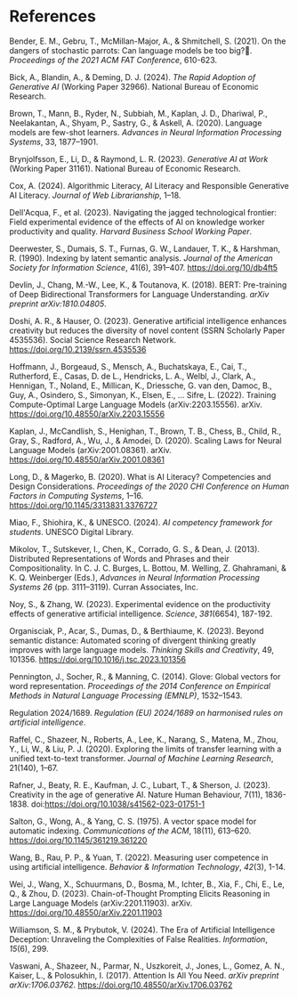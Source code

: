 # References

Bender, E. M., Gebru, T., McMillan-Major, A., & Shmitchell, S. (2021). On the dangers of stochastic parrots: Can language models be too big?🦜. *Proceedings of the 2021 ACM FAT Conference*, 610-623.

Bick, A., Blandin, A., & Deming, D. J. (2024). *The Rapid Adoption of Generative AI* (Working Paper 32966). National Bureau of Economic Research.

Brown, T., Mann, B., Ryder, N., Subbiah, M., Kaplan, J. D., Dhariwal, P., Neelakantan, A., Shyam, P., Sastry, G., & Askell, A. (2020). Language models are few-shot learners. *Advances in Neural Information Processing Systems*, 33, 1877–1901.

Brynjolfsson, E., Li, D., & Raymond, L. R. (2023). *Generative AI at Work* (Working Paper 31161). National Bureau of Economic Research.

Cox, A. (2024). Algorithmic Literacy, AI Literacy and Responsible Generative AI Literacy. *Journal of Web Librarianship*, 1–18.

Dell'Acqua, F., et al. (2023). Navigating the jagged technological frontier: Field experimental evidence of the effects of AI on knowledge worker productivity and quality. *Harvard Business School Working Paper*.

Deerwester, S., Dumais, S. T., Furnas, G. W., Landauer, T. K., & Harshman, R. (1990). Indexing by latent semantic analysis. *Journal of the American Society for Information Science*, 41(6), 391–407. https://doi.org/10/db4ft5

Devlin, J., Chang, M.-W., Lee, K., & Toutanova, K. (2018). BERT: Pre-training of Deep Bidirectional Transformers for Language Understanding. *arXiv preprint arXiv:1810.04805*.

Doshi, A. R., & Hauser, O. (2023). Generative artificial intelligence enhances creativity but reduces the diversity of novel content (SSRN Scholarly Paper 4535536). Social Science Research Network. https://doi.org/10.2139/ssrn.4535536

Hoffmann, J., Borgeaud, S., Mensch, A., Buchatskaya, E., Cai, T., Rutherford, E., Casas, D. de L., Hendricks, L. A., Welbl, J., Clark, A., Hennigan, T., Noland, E., Millican, K., Driessche, G. van den, Damoc, B., Guy, A., Osindero, S., Simonyan, K., Elsen, E., … Sifre, L. (2022). Training Compute-Optimal Large Language Models (arXiv:2203.15556). arXiv. https://doi.org/10.48550/arXiv.2203.15556

Kaplan, J., McCandlish, S., Henighan, T., Brown, T. B., Chess, B., Child, R., Gray, S., Radford, A., Wu, J., & Amodei, D. (2020). Scaling Laws for Neural Language Models (arXiv:2001.08361). arXiv. https://doi.org/10.48550/arXiv.2001.08361

Long, D., & Magerko, B. (2020). What is AI Literacy? Competencies and Design Considerations. *Proceedings of the 2020 CHI Conference on Human Factors in Computing Systems*, 1–16. https://doi.org/10.1145/3313831.3376727

Miao, F., Shiohira, K., & UNESCO. (2024). *AI competency framework for students*. UNESCO Digital Library.

Mikolov, T., Sutskever, I., Chen, K., Corrado, G. S., & Dean, J. (2013). Distributed Representations of Words and Phrases and their Compositionality. In C. J. C. Burges, L. Bottou, M. Welling, Z. Ghahramani, & K. Q. Weinberger (Eds.), *Advances in Neural Information Processing Systems 26* (pp. 3111–3119). Curran Associates, Inc.

Noy, S., & Zhang, W. (2023). Experimental evidence on the productivity effects of generative artificial intelligence. *Science*, *381*(6654), 187-192.

Organisciak, P., Acar, S., Dumas, D., & Berthiaume, K. (2023). Beyond semantic distance: Automated scoring of divergent thinking greatly improves with large language models. *Thinking Skills and Creativity*, 49, 101356. https://doi.org/10.1016/j.tsc.2023.101356

Pennington, J., Socher, R., & Manning, C. (2014). Glove: Global vectors for word representation. *Proceedings of the 2014 Conference on Empirical Methods in Natural Language Processing (EMNLP)*, 1532–1543.

Regulation 2024/1689. *Regulation (EU) 2024/1689 on harmonised rules on artificial intelligence*.

Raffel, C., Shazeer, N., Roberts, A., Lee, K., Narang, S., Matena, M., Zhou, Y., Li, W., & Liu, P. J. (2020). Exploring the limits of transfer learning with a unified text-to-text transformer. *Journal of Machine Learning Research*, 21(140), 1–67.

Rafner, J., Beaty, R. E., Kaufman, J. C., Lubart, T., & Sherson, J. (2023). Creativity in the age of generative AI. Nature Human Behaviour, 7(11), 1836-1838. doi:https://doi.org/10.1038/s41562-023-01751-1

Salton, G., Wong, A., & Yang, C. S. (1975). A vector space model for automatic indexing. *Communications of the ACM*, 18(11), 613–620. https://doi.org/10.1145/361219.361220

Wang, B., Rau, P. P., & Yuan, T. (2022). Measuring user competence in using artificial intelligence. *Behavior & Information Technology*, *42*(3), 1-14.

Wei, J., Wang, X., Schuurmans, D., Bosma, M., Ichter, B., Xia, F., Chi, E., Le, Q., & Zhou, D. (2023). Chain-of-Thought Prompting Elicits Reasoning in Large Language Models (arXiv:2201.11903). arXiv. https://doi.org/10.48550/arXiv.2201.11903

Williamson, S. M., & Prybutok, V. (2024). The Era of Artificial Intelligence Deception: Unraveling the Complexities of False Realities. *Information*, *15*(6), 299.

Vaswani, A., Shazeer, N., Parmar, N., Uszkoreit, J., Jones, L., Gomez, A. N., Kaiser, L., & Polosukhin, I. (2017). Attention Is All You Need. *arXiv preprint arXiv:1706.03762*. https://doi.org/10.48550/arXiv.1706.03762

